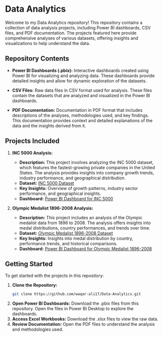 # Data Analytics

Welcome to my Data Analytics repository! This repository contains a collection of data analysis projects, including Power BI dashboards, CSV files, and PDF documentation. The projects featured here provide comprehensive analyses of various datasets, offering insights and visualizations to help understand the data.

## Repository Contents

- **Power BI Dashboards (.pbix):** Interactive dashboards created using Power BI for visualizing and analyzing data. These dashboards provide detailed insights and allow for dynamic exploration of the datasets.

- **CSV Files:** Raw data files in CSV format used for analysis. These files contain the datasets that are analyzed and visualized in the Power BI dashboards.

- **PDF Documentation:** Documentation in PDF format that includes descriptions of the analyses, methodologies used, and key findings. This documentation provides context and detailed explanations of the data and the insights derived from it.

## Projects Included

1. **INC 5000 Analysis:** 
   - **Description:** This project involves analyzing the INC 5000 dataset, which features the fastest-growing private companies in the United States. The analysis provides insights into company growth trends, industry performance, and geographical distribution.
   - **Dataset:** [INC 5000 Dataset](https://github.com/waqar-ali17/Data-Analytics/blob/main/Inc.%205000/Inc5000%20Company%20List%20-%202014.csv)
   - **Key Insights:** Overview of growth patterns, industry sector performance, and geographical insights.
   - **Dashboard:** [Power BI Dashboard for INC 5000](https://github.com/waqar-ali17/Data-Analytics/blob/main/Inc.%205000/inc.pbix)

2. **Olympic Medalist 1896-2008 Analysis:** 
   - **Description:** This project includes an analysis of the Olympic medalist data from 1896 to 2008. The analysis offers insights into medal distributions, country performances, and trends over time.
   - **Dataset:** [Olympic Medalist 1896-2008 Dataset](https://github.com/waqar-ali17/Data-Analytics/blob/main/olympic%20medals%201896-2008/Olympic_medallists_1896-2008.xlsx)
   - **Key Insights:** Insights into medal distribution by country, performance trends, and historical comparisons.
   - **Dashboard:** [Power BI Dashboard for Olympic Medalist 1896-2008](https://github.com/waqar-ali17/Data-Analytics/blob/main/olympic%20medals%201896-2008/olympic.pbix)



## Getting Started

To get started with the projects in this repository:

1. **Clone the Repository:** 
   ```bash
   git clone https://github.com/waqar-ali17/Data-Analytics.git
2. **Open Power BI Dashboards:**
Download the .pbix files from this repository.
Open the files in Power BI Desktop to explore the dashboards.
3. **Access Excel Workbooks:**
Download the .xlsx files to view the raw data.
4. **Review Documentation:**
Open the PDF files to understand the analysis and methodologies used.
